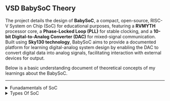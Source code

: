 ## VSD BabySoC Theory


The project details the design of **BabySoC**, a compact, open-source, RISC-V System on Chip (SoC) for educational purposes, featuring a **RVMYTH** processor core, a **Phase-Locked Loop (PLL)** for stable clocking, and a **10-bit Digital-to-Analog Converter (DAC)** for mixed-signal communication. Built using **Sky130 technology**, BabySoC aims to provide a documented platform for learning digital-analog system design by enabling the DAC to convert digital data into analog signals, facilitating interaction with external devices for output.

Below is a basic understanding document of theoretical concepts of my learnings about the BabySoC.

---
<details>
   <summary> Funadamentals of SoC </summary>

   ### 📖 Theory – Fundamentals of SoC

A **System on a Chip (SoC)** is a **single integrated circuit (IC)** that combines multiple electronic components, such as processors, memory, input/output ports, and various functional units like GPUs and modems, into one compact chip. SoCs are foundational to modern electronics, notably in smartphones, tablets, and laptops, because their high integration:  

- Reduces device size 📏  
- Decreases power consumption ⚡  
- Optimizes performance by shortening signal paths 🚀  
- Offers significant cost benefits 💰  

### 🛠 What SoC Includes

1. **Central Processing Unit (CPU):**  
   The "brain" of the SoC, responsible for executing instructions and managing tasks for the overall system 🧠

2. **Memory:**  
   Includes on-chip RAM **(Random Access Memory)** for temporary data storage and ROM **(Read-Only Memory)** for permanent system instructions and firmware 💾

3. **Input/Output (I/O) Interfaces:**  
   Allows the SoC to communicate with other devices and components, such as USB, SPI, and I2C 🔌

4. **Power Management Units:**  
   Circuits designed to manage and optimize the power consumption of the entire system, crucial for battery-powered devices 🔋

5. **Digital Signal Processor (DSP):**  
   Optimized for signal processing tasks, such as data collection, processing, and decoding images 🎵📷

6. **Connectivity Modules:**  
   Integrated components for wireless communication, such as Wi-Fi and Bluetooth 🌐

---

### ✨ Benefits of SoCs

1. **Miniaturization:** Enables smaller and more portable electronic devices 📱  
2. **Performance:** Reduced distances between components on a single chip improve signal integrity and speed ⚡  
3. **Power Efficiency:** Highly integrated designs often lead to lower overall power consumption 🔋  
4. **Cost-Effectiveness:** Mass production of a single complex chip can be more economical than manufacturing and assembling many separate chips 💰  
5. **Customization:** SoCs can be tailored with specific components to meet the unique requirements of different electronic systems 🎯  

---

### 🌍 Where You Can Find SoCs

SoCs are used in a vast array of devices:  

1. **Mobile Devices:** Smartphones and tablets heavily rely on SoCs for their compact design and diverse functionality 📱  
2. **Computers:** Used in laptops and desktops to integrate essential components 💻  
3. **Automotive Systems:** Improving processing power and connectivity in modern vehicles 🚗  
4. **Wearable Devices:** Essential for integrating powerful computing into small, wearable form factors ⌚  
5. **Medical Devices:** Enhancing processing capabilities in patient monitoring and diagnostic equipment 🏥  

---

### 🔹 Examples of Popular SoCs

1. **Apple A-series:** The processor at the core of iPhones, such as the A15 Bionic or A16 Bionic 🍏  
2. **Apple M-series:** Powerful SoCs found in modern MacBooks and iPads, like the M1 or M2 💻  
3. **Qualcomm Snapdragon:** Prevalent in many Android phones and gaming devices 🐉  
4. **Samsung Exynos:** Samsung's proprietary SoC, found in some Galaxy phones and other devices 📱  
5. **MediaTek:** Another major SoC manufacturer, with chips integrated into a variety of consumer electronic devices 🎛

</details>

<details>
<summary> Types Of SoC </summary>


### 1. Microcontroller-based SoCs

These SoCs are engineered for low-power consumption and executing simple, dedicated control functions.

Core: Built around a microcontroller (MCU).

Purpose: Designed for simple control tasks where minimal processing and maximum battery life are required.

Applications: Ideal for loT devices, small sensors, basic home appliances, and embedded automotive systems.

Key Advantage: Exceptional power efficiency and highly optimized for repetitive, real-time control loops.

### 2. Microprocessor-based SoCs

These architectures are designed for handling complex tasks, running full operating systems, and managing extensive data processing.

Core: Features a powerful microprocessor (MPU).

Purpose: To manage multiple concurrent tasks and support complex, interactive applications.

Applications: Commonly found in smartphones, tablets, and advanced single-board computers that require high computational power.

Key Advantage: Higher processing capability necessary for demanding, data-intensive, and interactive user experiences.

### 3. Application-Specific SoCs (ASICs)

These SoCs are custom-designed for maximum efficiency and speed in one specific, high-performance area.


Core: Highly specialized logic and accelerated computing blocks.

Purpose: Optimized for single-domain tasks that require massive parallel processing or extreme throughput.

Applications: Graphics Processing Units (GPUs), AI/Machine Learning accelerators, high-speed network processors, and custom industrial controllers.

Key Advantage: Achieves superior performance and energy efficiency for its specific task compared to general-purpose architectures.


</detalis>

<details>
<summary> VSD BabySoC </summary>

### 🧠 VSDBabySoC Overview

* BabySoC is a small, open-source System-on-Chip (SoC) built using the RISC-V architecture.

* Designed to test 3 open-source IP cores — CPU, PLL, and DAC — and analyze their analog behavior.

* Built for learning SoC integration of digital and analog blocks.



---

### ⚙️ Key Components

1. **CPU – RVMYTH**

* 32-bit RISC-V based microprocessor core developed by VSD Corp.

* Implements RV32I instruction set (basic integer instructions).

* Pipeline stages: IF → ID → EX → MEM → WB.

* Receives clock from PLL and communicates externally via SPI interface.

* Output is sent to DAC for analog conversion.

* Runs at 1.8V for low power consumption.



---

2. **Clock Generator – 8x PLL**

PLL (Phase-Locked Loop) generates a high-frequency clock from a slower reference clock.

Main parts:

* Phase Detector: Compares input and output phases.

* Loop Filter: Removes unwanted noise.

* VCO: Generates clock controlled by input voltage.

* Feedback Divider: Divides frequency by 8 (8x PLL → output = 8× input frequency).


**Purpose:**

* Multiplies clock frequency for high-speed SoC operations.

* Distributes clean, stable clock signals across the chip.

* Reduces jitter and noise for reliable performance.




---

3. **Output Interface – 10-bit DAC**

* DAC (Digital-to-Analog Converter) converts digital signals into continuous analog output.

* Acts as a bridge between the digital CPU output and real-world analog devices.

**Key Features:**

* Resolution: 10-bit → 1024 output levels.

* Speed: Determines how fast conversions occur (sample rate).


* Used here for analog signal output of CPU data.



---

### ⚡ Power & Mixed-Signal Design

* Mixed-signal SoC: Combines digital (RVMYTH) and analog (PLL + DAC) components.

* Operates at multiple voltages —

>> 1.8V → RVMYTH (digital)

>> 3.3V → DAC and SPI (analog/peripheral)


* **Level Shifters (LS):**

>> Convert signals between 1.8V and 3.3V domains.

>> Ensure correct communication between digital and analog parts.




---

### 🎓 Why BabySoC is Ideal for Learning

* Simplified SoC with only 3 IP cores – CPU, PLL, DAC.

* Demonstrates key SoC integration challenges like:

* Clock generation and synchronization

* Mixed voltage operation

* Digital–analog interfacing


Completely open-source – all IPs are transparent and editable.

Great for understanding real-world SoC design concepts in a clean, educational setup.